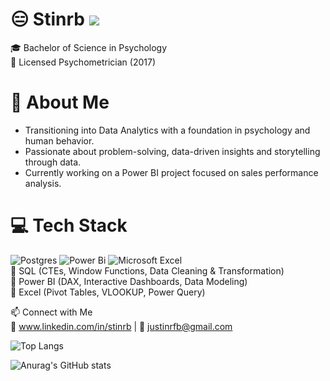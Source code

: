 # 😑 Stinrb ![](https://komarev.com/ghpvc/?username=Stinrb)  
🎓 Bachelor of Science in Psychology  
📜 Licensed Psychometrician (2017)  

# 👤 About Me 
- Transitioning into Data Analytics with a foundation in psychology and human behavior.  
- Passionate about problem-solving, data-driven insights and storytelling through data.  
- Currently working on a Power BI project focused on sales performance analysis.  

# 💻 Tech Stack  
![Postgres](https://img.shields.io/badge/postgres-%23316192.svg?style=for-the-badge&logo=postgresql&logoColor=white) ![Power Bi](https://img.shields.io/badge/power_bi-F2C811?style=for-the-badge&logo=powerbi&logoColor=black)  ![Microsoft Excel](https://img.shields.io/badge/Microsoft_Excel-217346?style=for-the-badge&logo=microsoft-excel&logoColor=white)  
🔹 SQL (CTEs, Window Functions, Data Cleaning & Transformation)  
🔹 Power BI (DAX, Interactive Dashboards, Data Modeling)  
🔹 Excel (Pivot Tables, VLOOKUP, Power Query)    

📫 Connect with Me  
💼 www.linkedin.com/in/stinrb | 📧 justinrfb@gmail.com  



![Top Langs](https://github-readme-stats.vercel.app/api/top-langs/?username=Stinrb&layout=compact)  

![Anurag's GitHub stats](https://github-readme-stats.vercel.app/api?username=Stinrb&show_icons=true&theme=material-palenight)
